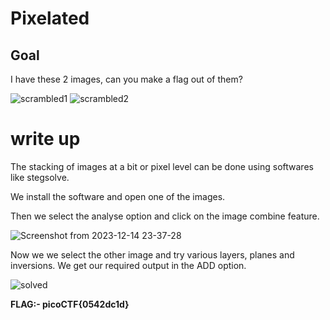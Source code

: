 # Pixelated 

## Goal

I have these 2 images, can you make a flag out of them? 

![scrambled1](https://github.com/vishwatejD/picoCTF/assets/141154035/2b882ecc-f010-4222-be01-08a54c9e9dc9)
![scrambled2](https://github.com/vishwatejD/picoCTF/assets/141154035/a6794735-80cd-41ce-884f-a2df57183297)

# write up

The stacking of images at a bit or pixel level can be done using softwares like stegsolve.

We install the software and open one of the images.

Then we select the analyse option and click on the image combine feature.

![Screenshot from 2023-12-14 23-37-28](https://github.com/vishwatejD/picoCTF/assets/141154035/8be28e5c-f569-4488-bc37-72955944dd5a)

Now we we select the other image and try various layers, planes and inversions. We get our required output in the ADD option.


![solved](https://github.com/vishwatejD/picoCTF/assets/141154035/b4482974-1d55-4e67-8eea-b020cbdad561)

**FLAG:- picoCTF{0542dc1d}**
